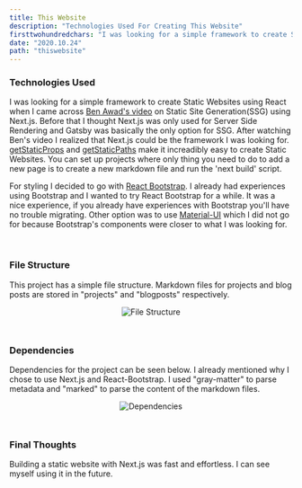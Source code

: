 ```yaml
---
title: This Website
description: "Technologies Used For Creating This Website"
firsttwohundredchars: "I was looking for a simple framework to create Static Websites using React when I came across Ben Awad's video on Static Site Generation(SSG) using Next.js. Before that I thought Next.js was only used..."
date: "2020.10.24"
path: "thiswebsite"
---
```


### Technologies Used

I was looking for a simple framework to create Static Websites using React when I came across <a href="https://www.youtube.com/watch?v=pY0vWYLDDco&t" target="_blank" rel="noopener noreferrer">Ben Awad's video</a> on Static Site Generation(SSG) using Next.js. Before that I thought Next.js was only used for Server Side Rendering and Gatsby was basically the only option for SSG. After watching Ben's video I realized that Next.js could be the framework I was looking for. <a href="https://nextjs.org/docs/basic-features/data-fetching#getstaticprops-static-generation" target="_blank" rel="noopener noreferrer">getStaticProps</a> and <a href="https://nextjs.org/docs/basic-features/data-fetching#getstaticpaths-static-generation" target="_blank" rel="noopener noreferrer">getStaticPaths</a> make it increadibly easy to create Static Websites. You can set up projects where only thing you need to do to add a new page is to create a new markdown file and run the 'next build' script.

For styling I decided to go with <a href="https://react-bootstrap.netlify.app/" target="_blank" rel="noopener noreferrer">React Bootstrap</a>. I already had experiences using Bootstrap and I wanted to try React Bootstrap for a while. It was a nice experience, if you already have experiences with Bootstrap you'll have no trouble migrating. Other option was to use <a href="https://material-ui.com/" target="_blank" rel="noopener noreferrer">Material-UI</a> which I did not go for because Bootstrap's components were closer to what I was looking for. 

<br/>

### File Structure

This project has a simple file structure. Markdown files for projects and blog posts are stored in "projects" and "blogposts" respectively.
<div style="display:flex;justify-content:center;margin-bottom:10px"><img src="/images/projects/thiswebsite/filestructure.jpg" alt="File Structure" ></div>

<br/>

### Dependencies

Dependencies for the project can be seen below. I already mentioned why I chose to use Next.js and React-Bootstrap. I used "gray-matter" to parse metadata and "marked" to parse the content of the markdown files.
<div style="display:flex;justify-content:center;margin-bottom:10px"><img src="/images/projects/thiswebsite/dependencies.png" alt="Dependencies" ></div>

<br/>

### Final Thoughts

Building a static website with Next.js was fast and effortless. I can see myself using it in the future.